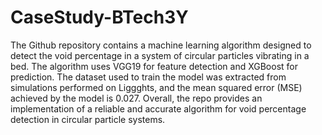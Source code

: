 # CaseStudy-BTech3Y

The Github repository contains a machine learning algorithm designed to detect the void percentage in a system of circular particles vibrating in a bed. The algorithm uses VGG19 for feature detection and XGBoost for prediction. The dataset used to train the model was extracted from simulations performed on Liggghts, and the mean squared error (MSE) achieved by the model is 0.027. Overall, the repo provides an implementation of a reliable and accurate algorithm for void percentage detection in circular particle systems.
